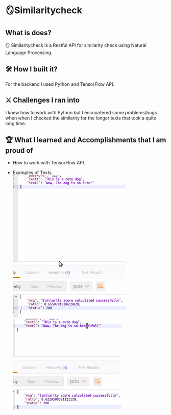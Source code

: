 # :mirror:Similaritycheck

## What is does?

:mirror: Similaritycheck is a Restful API for similarity check using Natural Language Processing.

## :hammer_and_wrench: How I built it?
For the backend I used Python and TensorFlow API.

## :crossed_swords: Challenges I ran into
I knew how to work with Python but I encountered some problems/bugs when when I checked the similarity for the longer texts that took a quite long time.

## :trophy: What I learned and Accomplishments that I am proud of
- How to work with TensorFlow API.

- Examples of Texts.
![](/SS1.png)
![](/SS2.png)

